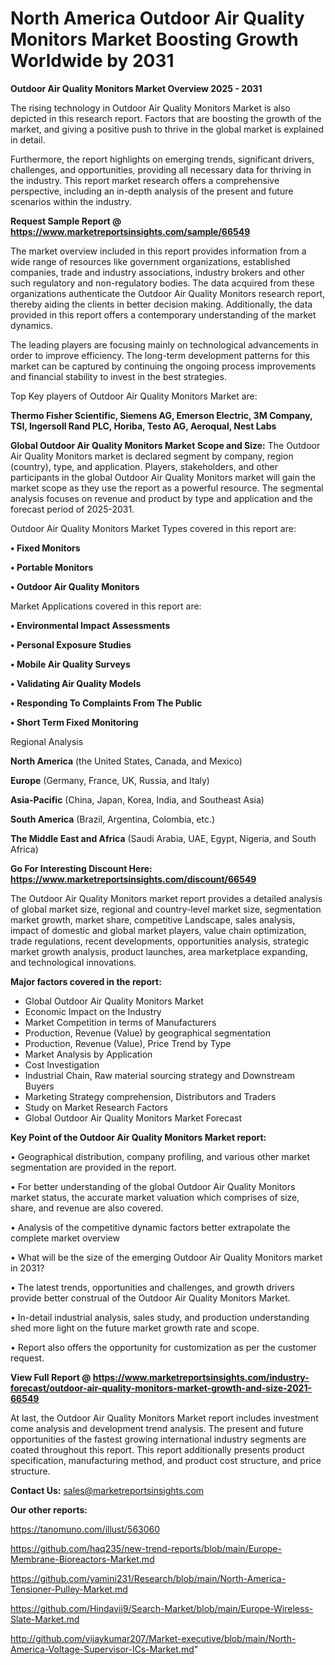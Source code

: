 # North America Outdoor Air Quality Monitors Market Boosting Growth Worldwide by 2031

<Strong> Outdoor Air Quality Monitors Market Overview 2025 - 2031</strong>

The rising technology in Outdoor Air Quality Monitors Market is also depicted in this research report. Factors that are boosting the growth of the market, and giving a positive push to thrive in the global market is explained in detail.

Furthermore, the report highlights on emerging trends, significant drivers, challenges, and opportunities, providing all necessary data for thriving in the industry. This report market research offers a comprehensive perspective, including an in-depth analysis of the present and future scenarios within the industry.

<strong>Request Sample Report @ <a href=https://www.marketreportsinsights.com/sample/66549>https://www.marketreportsinsights.com/sample/66549</a></strong>

The market overview included in this report provides information from a wide range of resources like government organizations, established companies, trade and industry associations, industry brokers and other such regulatory and non-regulatory bodies. The data acquired from these organizations authenticate the Outdoor Air Quality Monitors research report, thereby aiding the clients in better decision making. Additionally, the data provided in this report offers a contemporary understanding of the market dynamics.

The leading players are focusing mainly on technological advancements in order to improve efficiency. The long-term development patterns for this market can be captured by continuing the ongoing process improvements and financial stability to invest in the best strategies.

Top Key players of Outdoor Air Quality Monitors Market are:

<strong>Thermo Fisher Scientific, Siemens AG, Emerson Electric, 3M Company, TSI, Ingersoll Rand PLC, Horiba, Testo AG, Aeroqual, Nest Labs</strong>

<strong><b>Global Outdoor Air Quality Monitors Market Scope and Size:</b></strong>
The Outdoor Air Quality Monitors market is declared segment by company, region (country), type, and application. Players, stakeholders, and other participants in the global Outdoor Air Quality Monitors market will gain the market scope as they use the report as a powerful resource. The segmental analysis focuses on revenue and product by type and application and the forecast period of 2025-2031.

Outdoor Air Quality Monitors Market Types covered in this report are:

<strong>• Fixed Monitors

• Portable Monitors

• Outdoor Air Quality Monitors</strong>

Market Applications covered in this report are:

<strong>• Environmental Impact Assessments

• Personal Exposure Studies

• Mobile Air Quality Surveys

• Validating Air Quality Models

• Responding To Complaints From The Public

• Short Term Fixed Monitoring</strong> 

Regional Analysis

<strong>North America</strong> (the United States, Canada, and Mexico)

<strong>Europe</strong> (Germany, France, UK, Russia, and Italy)

<strong>Asia-Pacific</strong> (China, Japan, Korea, India, and Southeast Asia)

<strong>South America</strong> (Brazil, Argentina, Colombia, etc.)

<strong>The Middle East and Africa</strong> (Saudi Arabia, UAE, Egypt, Nigeria, and South Africa)

<strong>Go For Interesting Discount Here: <a href=https://www.marketreportsinsights.com/discount/66549>https://www.marketreportsinsights.com/discount/66549</a></strong>

The Outdoor Air Quality Monitors market report provides a detailed analysis of global market size, regional and country-level market size, segmentation market growth, market share, competitive Landscape, sales analysis, impact of domestic and global market players, value chain optimization, trade regulations, recent developments, opportunities analysis, strategic market growth analysis, product launches, area marketplace expanding, and technological innovations.

<strong><b>Major factors covered in the report:</b></strong>
<ul>
  <li>Global Outdoor Air Quality Monitors Market </li>
  <li>Economic Impact on the Industry</li>
  <li>Market Competition in terms of Manufacturers</li>
  <li>Production, Revenue (Value) by geographical segmentation</li>
  <li>Production, Revenue (Value), Price Trend by Type</li>
  <li>Market Analysis by Application</li>
  <li>Cost Investigation</li>
  <li>Industrial Chain, Raw material sourcing strategy and Downstream Buyers</li>
  <li>Marketing Strategy comprehension, Distributors and Traders</li>
  <li>Study on Market Research Factors</li>
  <li>Global Outdoor Air Quality Monitors Market Forecast</li>
</ul>

<strong><b>Key Point of the Outdoor Air Quality Monitors Market report:</b></strong>

• Geographical distribution, company profiling, and various other market segmentation are provided in the report.

• For better understanding of the global Outdoor Air Quality Monitors market status, the accurate market valuation which comprises of size, share, and revenue are also covered.

• Analysis of the competitive dynamic factors better extrapolate the complete market overview

• What will be the size of the emerging Outdoor Air Quality Monitors market in 2031?

• The latest trends, opportunities and challenges, and growth drivers provide better construal of the Outdoor Air Quality Monitors Market.

• In-detail industrial analysis, sales study, and production understanding shed more light on the future market growth rate and scope.

• Report also offers the opportunity for customization as per the customer request.

<strong><b>View Full Report @ <a href=https://www.marketreportsinsights.com/industry-forecast/outdoor-air-quality-monitors-market-growth-and-size-2021-66549>https://www.marketreportsinsights.com/industry-forecast/outdoor-air-quality-monitors-market-growth-and-size-2021-66549</a></b></strong>


At last, the Outdoor Air Quality Monitors Market report includes investment come analysis and development trend analysis. The present and future opportunities of the fastest growing international industry segments are coated throughout this report. This report additionally presents product specification, manufacturing method, and product cost structure, and price structure.

<strong>Contact Us:</strong>
sales@marketreportsinsights.com

<strong>Our other reports:</strong>

<a href=https://tanomuno.com/illust/563060>https://tanomuno.com/illust/563060</a>

<a href=https://github.com/haq235/new-trend-reports/blob/main/Europe-Membrane-Bioreactors-Market.md>https://github.com/haq235/new-trend-reports/blob/main/Europe-Membrane-Bioreactors-Market.md</a>

<a href=https://github.com/yamini231/Research/blob/main/North-America-Tensioner-Pulley-Market.md>https://github.com/yamini231/Research/blob/main/North-America-Tensioner-Pulley-Market.md</a>

<a href=https://github.com/Hindavii9/Search-Market/blob/main/Europe-Wireless-Slate-Market.md>https://github.com/Hindavii9/Search-Market/blob/main/Europe-Wireless-Slate-Market.md</a>

<a href=http://github.com/vijaykumar207/Market-executive/blob/main/North-America-Voltage-Supervisor-ICs-Market.md>http://github.com/vijaykumar207/Market-executive/blob/main/North-America-Voltage-Supervisor-ICs-Market.md</a>"
